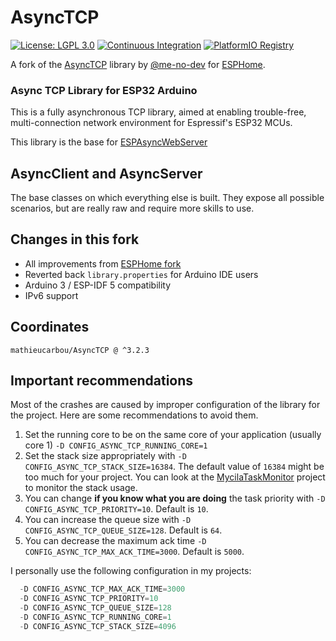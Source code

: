 # AsyncTCP

[![License: LGPL 3.0](https://img.shields.io/badge/License-LGPL%203.0-yellow.svg)](https://opensource.org/license/lgpl-3-0/)
[![Continuous Integration](https://github.com/mathieucarbou/AsyncTCP/actions/workflows/ci.yml/badge.svg)](https://github.com/mathieucarbou/AsyncTCP/actions/workflows/ci.yml)
[![PlatformIO Registry](https://badges.registry.platformio.org/packages/mathieucarbou/library/AsyncTCP.svg)](https://registry.platformio.org/libraries/mathieucarbou/AsyncTCP)

A fork of the [AsyncTCP](https://github.com/me-no-dev/AsyncTCP) library by [@me-no-dev](https://github.com/me-no-dev) for [ESPHome](https://esphome.io).

### Async TCP Library for ESP32 Arduino

This is a fully asynchronous TCP library, aimed at enabling trouble-free, multi-connection network environment for Espressif's ESP32 MCUs.

This library is the base for [ESPAsyncWebServer](https://github.com/mathieucarbou/ESPAsyncWebServer)

## AsyncClient and AsyncServer

The base classes on which everything else is built. They expose all possible scenarios, but are really raw and require more skills to use.

## Changes in this fork

- All improvements from [ESPHome fork](https://github.com/esphome/AsyncTCP)
- Reverted back `library.properties` for Arduino IDE users
- Arduino 3 / ESP-IDF 5 compatibility
- IPv6 support

## Coordinates

```
mathieucarbou/AsyncTCP @ ^3.2.3
```

## Important recommendations

Most of the crashes are caused by improper configuration of the library for the project.
Here are some recommendations to avoid them.

1. Set the running core to be on the same core of your application (usually core 1) `-D CONFIG_ASYNC_TCP_RUNNING_CORE=1`
2. Set the stack size appropriately with `-D CONFIG_ASYNC_TCP_STACK_SIZE=16384`.
   The default value of `16384` might be too much for your project.
   You can look at the [MycilaTaskMonitor](https://oss.carbou.me/MycilaTaskMonitor) project to monitor the stack usage.
3. You can change **if you know what you are doing** the task priority with `-D CONFIG_ASYNC_TCP_PRIORITY=10`.
   Default is `10`.
4. You can increase the queue size with `-D CONFIG_ASYNC_TCP_QUEUE_SIZE=128`.
   Default is `64`.
5. You can decrease the maximum ack time `-D CONFIG_ASYNC_TCP_MAX_ACK_TIME=3000`.
   Default is `5000`.

I personally use the following configuration in my projects:

```c++
  -D CONFIG_ASYNC_TCP_MAX_ACK_TIME=3000
  -D CONFIG_ASYNC_TCP_PRIORITY=10
  -D CONFIG_ASYNC_TCP_QUEUE_SIZE=128
  -D CONFIG_ASYNC_TCP_RUNNING_CORE=1
  -D CONFIG_ASYNC_TCP_STACK_SIZE=4096
```
